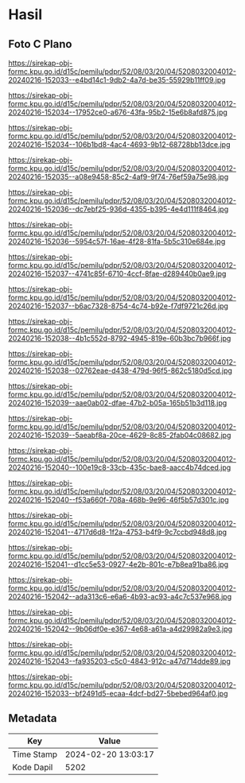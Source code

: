 # Hasil

## Foto C Plano

https://sirekap-obj-formc.kpu.go.id/d15c/pemilu/pdpr/52/08/03/20/04/5208032004012-20240216-152033--e4bd14c1-9db2-4a7d-be35-55929b11ff09.jpg

https://sirekap-obj-formc.kpu.go.id/d15c/pemilu/pdpr/52/08/03/20/04/5208032004012-20240216-152034--17952ce0-a676-43fa-95b2-15e6b8afd875.jpg

https://sirekap-obj-formc.kpu.go.id/d15c/pemilu/pdpr/52/08/03/20/04/5208032004012-20240216-152034--106b1bd8-4ac4-4693-9b12-68728bb13dce.jpg

https://sirekap-obj-formc.kpu.go.id/d15c/pemilu/pdpr/52/08/03/20/04/5208032004012-20240216-152035--a08e9458-85c2-4af9-9f74-76ef59a75e98.jpg

https://sirekap-obj-formc.kpu.go.id/d15c/pemilu/pdpr/52/08/03/20/04/5208032004012-20240216-152036--dc7ebf25-936d-4355-b395-4e4d111f8464.jpg

https://sirekap-obj-formc.kpu.go.id/d15c/pemilu/pdpr/52/08/03/20/04/5208032004012-20240216-152036--5954c57f-16ae-4f28-81fa-5b5c310e684e.jpg

https://sirekap-obj-formc.kpu.go.id/d15c/pemilu/pdpr/52/08/03/20/04/5208032004012-20240216-152037--4741c85f-6710-4ccf-8fae-d289440b0ae9.jpg

https://sirekap-obj-formc.kpu.go.id/d15c/pemilu/pdpr/52/08/03/20/04/5208032004012-20240216-152037--b6ac7328-8754-4c74-b92e-f7df9721c26d.jpg

https://sirekap-obj-formc.kpu.go.id/d15c/pemilu/pdpr/52/08/03/20/04/5208032004012-20240216-152038--4b1c552d-8792-4945-819e-60b3bc7b966f.jpg

https://sirekap-obj-formc.kpu.go.id/d15c/pemilu/pdpr/52/08/03/20/04/5208032004012-20240216-152038--02762eae-d438-479d-96f5-862c5180d5cd.jpg

https://sirekap-obj-formc.kpu.go.id/d15c/pemilu/pdpr/52/08/03/20/04/5208032004012-20240216-152039--aae0ab02-dfae-47b2-b05a-165b51b3d118.jpg

https://sirekap-obj-formc.kpu.go.id/d15c/pemilu/pdpr/52/08/03/20/04/5208032004012-20240216-152039--5aeabf8a-20ce-4629-8c85-2fab04c08682.jpg

https://sirekap-obj-formc.kpu.go.id/d15c/pemilu/pdpr/52/08/03/20/04/5208032004012-20240216-152040--100e19c8-33cb-435c-bae8-aacc4b74dced.jpg

https://sirekap-obj-formc.kpu.go.id/d15c/pemilu/pdpr/52/08/03/20/04/5208032004012-20240216-152040--f53a660f-708a-468b-9e96-46f5b57d301c.jpg

https://sirekap-obj-formc.kpu.go.id/d15c/pemilu/pdpr/52/08/03/20/04/5208032004012-20240216-152041--4717d6d8-1f2a-4753-b4f9-9c7ccbd948d8.jpg

https://sirekap-obj-formc.kpu.go.id/d15c/pemilu/pdpr/52/08/03/20/04/5208032004012-20240216-152041--d1cc5e53-0927-4e2b-801c-e7b8ea91ba86.jpg

https://sirekap-obj-formc.kpu.go.id/d15c/pemilu/pdpr/52/08/03/20/04/5208032004012-20240216-152042--ada313c6-e6a6-4b93-ac93-a4c7c537e968.jpg

https://sirekap-obj-formc.kpu.go.id/d15c/pemilu/pdpr/52/08/03/20/04/5208032004012-20240216-152042--9b06df0e-e367-4e68-a61a-a4d29982a9e3.jpg

https://sirekap-obj-formc.kpu.go.id/d15c/pemilu/pdpr/52/08/03/20/04/5208032004012-20240216-152043--fa935203-c5c0-4843-912c-a47d714dde89.jpg

https://sirekap-obj-formc.kpu.go.id/d15c/pemilu/pdpr/52/08/03/20/04/5208032004012-20240216-152033--bf2491d5-ecaa-4dcf-bd27-5bebed964af0.jpg


## Metadata

| Key        | Value               |
| ---------- | ------------------- |
| Time Stamp | 2024-02-20 13:03:17 |
| Kode Dapil | 5202                |



